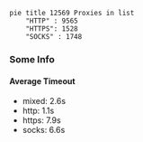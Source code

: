 
```mermaid
pie title 12569 Proxies in list
    "HTTP" : 9565
    "HTTPS": 1528
    "SOCKS" : 1748
```

### Some Info
#### Average Timeout

- mixed: 2.6s
- http: 1.1s
- https: 7.9s
- socks: 6.6s